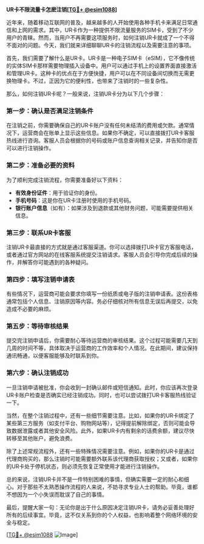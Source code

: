 **UR卡不限流量卡怎麽注销[[TG💪+ @esim1088](https://t.me/s/esim1088)]**

近年来，随着移动互联网的普及，越来越多的人开始使用各种手机卡来满足日常通信和上网的需求。其中，UR卡作为一种提供不限流量服务的SIM卡，受到了不少用户的青睐。然而，当用户不再需要这项服务时，如何注销UR卡就成了一个不得不面对的问题。今天，我们就来详细聊聊UR卡的注销流程以及需要注意的事项。

首先，我们需要了解什么是UR卡。UR卡是一种电子SIM卡（eSIM），它不像传统的实体SIM卡那样需要物理插入设备中。用户可以通过手机上的设置界面直接激活和管理UR卡。这种卡的优点在于方便快捷，用户可以在不同设备间切换而无需更换物理卡。不过，正因为它的便利性，也带来了注销时的一些复杂性。

那么，如何注销UR卡呢？一般来说，注销UR卡分为以下几个步骤：

### 第一步：确认是否满足注销条件

在注销之前，你需要确保自己的UR卡账户没有任何未结清的费用或欠款。通常情况下，运营商会在账单上显示这些信息。如果你不确定，可以直接拨打UR卡客服热线进行咨询。客服人员会根据你的号码或账户信息查询相关记录，并告知你是否可以进行注销操作。

### 第二步：准备必要的资料

为了顺利完成注销流程，你需要准备好以下资料：
- **有效身份证件**：用于验证你的身份。
- **手机号码**：这是你在UR卡注册时使用的手机号码。
- **银行账户信息**（如有）：如果涉及到退款或其他财务问题，可能需要提供相关信息。

### 第三步：联系UR卡客服

注销UR卡最直接的方式就是通过客服渠道。你可以选择拨打UR卡官方客服电话，或者通过官方网站的在线客服系统提交注销请求。客服人员会引导你完成后续的操作，并解答你可能遇到的各种疑问。

### 第四步：填写注销申请表

有些情况下，运营商可能会要求你填写一份纸质或电子版的注销申请表。这份表格通常包括个人信息、注销原因等内容。务必仔细核对所有信息无误后再提交，以免造成不必要的麻烦。

### 第五步：等待审核结果

提交完注销申请后，你需要耐心等待运营商的审核结果。这个过程可能需要几天到几周的时间不等，具体取决于运营商的工作效率和个人情况。在此期间，建议保持通讯畅通，以便客服能够及时联系到你。

### 第六步：确认注销成功

一旦注销申请被批准，你会收到一封确认邮件或短信通知。此时，你应该再次登录UR卡账户检查是否确实已经注销成功。同时，也可以尝试拨打UR卡客服热线验证一下。

当然，在整个注销过程中，还有一些细节需要注意。比如，如果你的UR卡绑定了某些第三方服务（如支付平台、购物网站等），记得提前解除绑定，否则可能会导致数据泄露或者其他安全风险。此外，如果UR卡内有剩余的话费余额，建议尽快转移至其他账户，避免浪费。

除了上述常规流程外，还有一些特殊情况需要注意。例如，如果你的UR卡是通过代理商购买的，那么注销时可能需要额外联系该代理商获取授权；又或者，如果你的UR卡处于停机状态，则必须先恢复正常使用才能进行注销操作。

总的来说，注销UR卡并不是一件特别困难的事情，但确实需要一定的耐心和细心。对于那些不太熟悉操作流程的人来说，不妨寻求专业人士的帮助。毕竟，谁都不想因为一个小失误而耽误了自己的事情。

最后，提醒大家一句：无论你是出于什么原因决定注销UR卡，请务必妥善处理好所有的后续事宜。毕竟，这不仅关系到你的个人权益，也影响着整个网络环境的安全与稳定。

[[TG💪+ @esim1088](https://t.me/s/esim1088) ![Image](https://i.postimg.cc/4NQfJmqS/Snipaste-2025-05-13-00-14-12.png)]